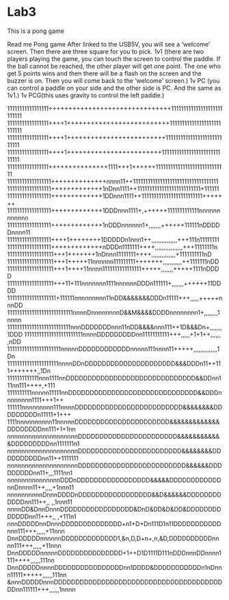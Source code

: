 # Lab3

This is a pong game

Read me   Pong game
After linked to the USB5V, you will see a ‘welcome’ screen. Then there are three square for you to pick. 
1v1 (there are two players playing the game, you can touch the screen to control the paddle. If the ball cannot be reached, the other player will get one point. The one who get 5 points wins and then there will be a flash on the screen and the buzzer is on. Then you will come back to the ‘welcome’ screen.)
1v PC (you can control a paddle on your side and the other side is PC. And the same as 1v1.)
1v PCG(this uses gravity to control the left paddle.)









11111111111111111+++++++++++++++++++++++++++++++111111111111111111111111111
11111111111111111++++1++++++++++++++++++++++++++111111111111111111111111111
11111111111111111++++1+++++++++++++++++++++++++1111111111111111111111111111
11111111111111111++++1++++++++++++++++++++++++11111111111111111111111111111
11111111111111111+++++++++++++++1111+++1++++++11111111111111111111111111111
111111111111111111++++++++++++++nnnn11++11111111111111111111111111111111111
111111111111111111+++++++++++++1nDnn1111++11111111111111111111111111+111111
111111111111111111+++++++++++++1DDnnn1111++1111111111111111111111111+++++++
111111111111111111+++++++++++++1DDDnnn1111+,++++++1111111111111nnnnnnnnnnnn
111111111111111111+++++++++++++1nDDDnnnnnn1+,,,,,,,++++++111111nDDDDDnnnn11
111111111111111111++++1++++++++1DDDDDn1nnn1++,,,,,,,,,,,,,,,+++111n11111111
111111111111111111+++++++++++++nDDDn1111111++++,,,,,,,,,,,,,,,,+++11111111n
1111111111111111111+++1+++++++1nDnnn11111111++++,,,,,,,,,,,,,,+1111111111nD
1111111111111111111+++1+++++11nnnnnn111111111+++++++,,,,,,,,,,,++1111111nDD
1111111111111111111+++1++++11nnnn1111111111111111+++++,,,,,,,+++++1111nDDDD
1111111111111111111+++11+111nnnnnnn1111nnnnnnDDDn111111+,,,,,,,++++++11DDDD
11111111111111111111+111111nnnnnnnnn11nDD&&&&&&&DDDn11111+++,,,,,+++++nnnDD
111111111111111111111111111nnnnDnnnnnnnnD&&M&&&&DDDDnnnnnnnn1+,,,,,,,,1nnnn
11111111111111111111111111nnnDDDDDDDnnn11nDD&&&&nnn111++1D&&&Dn+,,,,,,,1DDD
111111111111111111111111nnnnDDDDDDDDDnn11111111111+++,,,,,+1+1++,,,,,, ,nDD
1111111111111111111111nnnnnDDDDDDDDDDDDnnnnn111nnnn11+++++,,,,,,,,,,,,,,1Dn
111111111111111111111nnnnDDnDDDDDDDDDDDDDDDDDDDDD&&&DDDn11++111+++++++,,1Dn
1111111111111nnn1111nnDDDDDDDDDDDDDDDDDDDDDDDDDDDDDD&&DDnn111nn111++++,+111
1111111111nnnnn11111nnDDDDDDDDDDDDDDDDDDDDDDDDDDDDDD&&DDDnnnnnnnn1111+++1++
111111nnnnnnnnn111nnnnDDDDDDDDDDDDDDDDDDDDDDDDD&&&&&&&&DDDDDDDDDn11111+1+++
1111nnnnnnnnnn11nnnnnDDDDDDDDDDDDDDDDDDDDDD&&&&&&&&&&&&&DDDDDDDDnn111+1+1nn
nnnnnnnnnnnnnnnnnnnnDDDDDDDDDDDDDDDDDDDDDDD&&&&&&&&&&&&DDDDDDDDDnn1111111n1
nnnnnnnnnnnnnnnnnnnnDDDDDDDDDDDDDDDDDDDDDDDD&&&&&&&&DDDDDDDDDDnn11++1111111
nnnnnnnnnnnnnnnnnnnnDDDDDDDDDDDDDDDDDDDDDDDDD&&&&&&DDDDDDDDDnn11+,,,1111nn1
nnnnnnnnnnnnnnnDDDnDDDDDDDDDDDDDDDDD&&&&&DDDDDDDDDDDDnnDnnnn11++,,,,+1nnn11
nnnnnnnnnnDnnnDDDDnDDDDDDDDDDDDDDDDD&&D&&&&&&DDDDDDDDDDDDnn111++,, ,,1nnn11
nnnnDD&DnnDnnnDDDDDDDDDDDDDDDDD&DnD&DD&D&DD&DDDDDDDDDDDDDnn11+++,,  ,+111n1
nnnDDDDDnnDnnnDDDDDDDDDDDDDD+n1+D+Dn111D1n11DDDDDDDDDDDnnn111+++,,,,,+11nnn
DnnDDDDDnnnnnnDDDDDDDDDDDDD1,&n,D,D+n+,n,&D,DDDDDDDDDDnnnn111+++,,,,,+11nnn
DnnDDDDDnnnnnDDDDDDDDDDDDDDD+1++D1D1111D111nDDDnnnDDnnnn1111++++,,,,,,111nn
DnnDDDDDnnnnDDDDDDDDDDDDDDDDnn1DDDD&DDDDDDDDDDDn1nDnnn11111+++++,,,,,,111nn
&nnnDDDDDnnnDDDDDDDDDDDDDDDDDDDDDDDDDDDDDDDDDDDDDDDDDnn111111+++,,,,,,1nnnn
